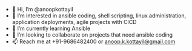 - 👋 Hi, I’m @anoopkottayil
- 👀 I’m interested in ansible coding, shell scripting, linux administration, application deployments, agile projects with CICD
- 🌱 I’m currently learning Ansible
- 💞️ I’m looking to collaborate on projects that need ansible coding
- 📫 Reach me at +91-9686482400 or anoop.k.kottayil@gmail.com

<!---
anoopkottayil/anoopkottayil is a ✨ special ✨ repository because its `README.md` (this file) appears on your GitHub profile.
You can click the Preview link to take a look at your changes.
--->

